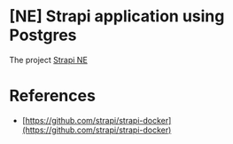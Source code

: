 # [NE] Strapi application using Postgres

The project [Strapi NE](https://github.com/itanlam/ne/projects/1)

# References

- [https://github.com/strapi/strapi-docker](https://github.com/strapi/strapi-docker)
